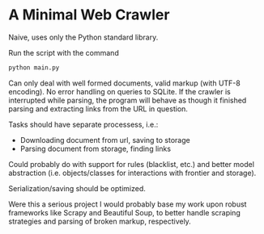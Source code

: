 # A Minimal Web Crawler
Naive, uses only the Python standard library.

Run the script with the command
```bash
python main.py
```

Can only deal with well formed documents, valid markup (with UTF-8 encoding).
No error handling on queries to SQLite.
If the crawler is interrupted while parsing, the program will behave as though
it finished parsing and extracting links from the URL in question.

Tasks should have separate processess, i.e.:
- Downloading document from url, saving to storage
- Parsing document from storage, finding links

Could probably do with support for rules (blacklist, etc.) and better model
abstraction (i.e. objects/classes for interactions with frontier and storage).

Serialization/saving should be optimized.

Were this a serious project I would probably base my work upon robust frameworks
like Scrapy and Beautiful Soup, to better handle scraping strategies and parsing
of broken markup, respectively.
